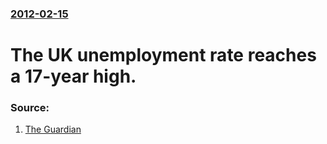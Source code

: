 ### [2012-02-15](/news/2012/02/15/index.md)

# The UK unemployment rate reaches a 17-year high. 




### Source:

1. [The Guardian](http://www.guardian.co.uk/business/2012/feb/15/uk-unemployment-high-economy-flatlines)
